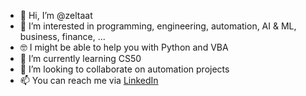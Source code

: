 - 👋 Hi, I’m @zeltaat
- 👀 I’m interested in programming, engineering, automation, AI & ML, business, finance, ...
- 🤓 I might be able to help you with Python and VBA
- 🌱 I’m currently learning CS50
- 💞️ I’m looking to collaborate on automation projects
- 📫 You can reach me via [LinkedIn](https://www.linkedin.com/in/sinazeltaat/)

<!---
zeltaat/zeltaat is a ✨ special ✨ repository because its `README.md` (this file) appears on your GitHub profile.
You can click the Preview link to take a look at your changes.
--->
